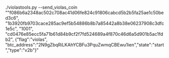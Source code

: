 
./violastools.py --send_violas_coin "\"f086b6a2348ac502c708ac41d06fe824c91806cabcd5b2b5fa25ae1c50bed3c6\", \"1b3920fb9703cace285ac9ef5b54886b8b7a85442a8b38e06237908c3dfc1e5c\", \"1001\", \"cd0476e85ecc5fa71b61d84b9cf2f7fd524689a4f870c46d6a5d901b5ac1fdb2\", {\"flag\":\"violas\", \"btc_address\":\"2N9gZbqRiLKAhYCBFu3PquZwmqCBEwu1ien\",\"state\":\"start\",\"type\":\"v2b\"}"
